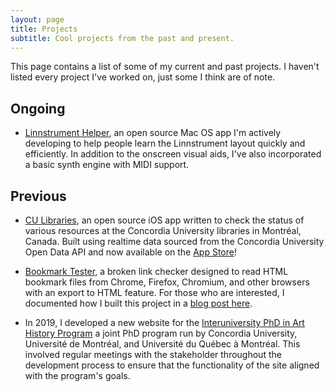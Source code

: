 ```yaml
---
layout: page
title: Projects
subtitle: Cool projects from the past and present.
---
```


This page contains a list of some of my current and past projects. I haven't listed every project I've worked on, just some I think are of note.

## Ongoing

- [Linnstrument Helper](https://markjames.dev/linnstrument-helper), an open source Mac OS app I'm actively developing to help people learn the Linnstrument layout quickly and efficiently. In addition to the onscreen visual aids, I've also incorporated a basic synth engine with MIDI support. 

## Previous

- [CU Libraries](https://markjames.dev/cu-libraries), an open source iOS app written to check the status of various resources at the Concordia University libraries in Montréal, Canada. Built using realtime data sourced from the Concordia University Open Data API and now available on the [App Store](https://apps.apple.com/ca/app/cu-libraries/id1500109652)! 

- [Bookmark Tester](https://github.com/markjamesm/bookmark-tester), a broken link checker designed to read HTML bookmark files from Chrome, Firefox, Chromium, and other browsers with an export to HTML feature. For those who are interested, I documented how I built this project in a [blog post here](https://markjames.dev/2020-04-20-bookmark-dead-link-checker-swift/).

- In 2019, I developed a new website for the [Interuniversity PhD in Art History Program](http://docinterhar.org) a joint PhD program run by Concordia University, Université de Montréal, and Université du Québec à Montréal. This involved regular meetings with the stakeholder throughout the development process to ensure that the functionality of the site aligned with the program's goals.
